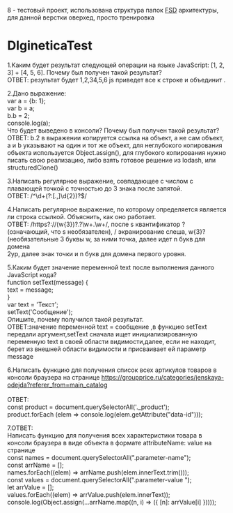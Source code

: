 8 - тестовый проект, использована структура папок <a href="https://feature-sliced.design/ru/docs/reference/layers">FSD</a> архитектуры, для данной верстки оверхед, просто тренировка

# DIgineticaTest

1.Каким будет результат следующей операции на языке JavaScript: [1, 2, 3] + [4, 5, 6]. Почему был получен такой результат?<br/>
ОТВЕТ: результат будет 1,2,34,5,6 js приведет все к строке и объединит .<br/>

2.Дано выражение:<br/>
var a = {b: 1};<br/>
var b = a;<br/>
b.b = 2;<br/>
console.log(a);<br/>
Что будет выведено в консоли? Почему был получен такой результат?<br/>
ОТВЕТ: b.2 в выражении копируется ссылка на объект, а не сам объект, a и b указывают на один и тот же объект, для неглубокого копирования объекта используется Object.assign(), для глубокого копирования нужно писать свою реализацию, либо взять готовое решение из lodash, или structuredClone()<br/>

3.Написать регулярное выражение, совпадающее с числом с плавающей точкой с точностью до 3 знака после запятой.<br/>
ОТВЕТ: /^\d+(?:[.,]\d{2})?$/<br/>

4.Написать регулярное выражение, по которому определяется является ли строка ссылкой. Объяснить, как оно работает.<br/>
ОТВЕТ: /https?:\/\/(w{3})?\.?\w+\.\w+/, после s квантификатор ?(означающий, что s необязателен), \/ экранирование слеша, w{3}? (необязательные 3 буквы w, за ними точка, далее идет n букв для домена <br/>2ур, далее знак точки и n букв для домена первого уровня.<br/>

5.Каким будет значение переменной text после выполнения данного JavaScript кода? <br/>
function setText(message) { <br/>
text = message;<br/>
}<br/>
var text = 'Текст';<br/>
setText('Сообщение');<br/>
Опишите, почему получился такой результат.<br/>
ОТВЕТ:значение переменной text = сообщение ,в функцию setText передали аргумент,setText сначала ищет инициализированную переменную text в своей области видимости,далее, если не находит, берет из внешней области видимости и присваивает ей параметр message<br/>

6.Написать функцию для получения список всех артикулов товаров в консоли браузера на странице https://groupprice.ru/categories/jenskaya-odejda?referer_from=main_catalog<br/>
<br/>
ОТВЕТ:<br/>
const product = document.querySelectorAll('.\_product'); <br/>
product.forEach (elem => console.log(elem.getAttribute("data-id")));<br/>

7.ОТВЕТ:<br/>
Написать функцию для получения всех характеристики товара в консоли браузера в виде объекта в формате attributeName: value на странице <br/>
const names = document.querySelectorAll(".parameter-name");<br/>
const arrName = [];<br/>
names.forEach((elem) => arrName.push(elem.innerText.trim()));<br/>
const values = document.querySelectorAll(".parameter-value ");<br/>
let arrValue = [];<br/>
values.forEach((elem) => arrValue.push(elem.innerText));<br/>
console.log(Object.assign(...arrName.map((n, i) => ({ [n]: arrValue[i] }))));
